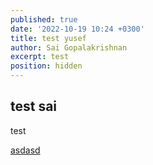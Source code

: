 ```yaml
---
published: true
date: '2022-10-19 10:24 +0300'
title: test yusef
author: Sai Gopalakrishnan
excerpt: test
position: hidden
---
```

## test sai

test

[asdasd](https://www.eddymens.com/blog/how-to-make-a-markdown-link-open-in-another-tab)<base target="_blank">

